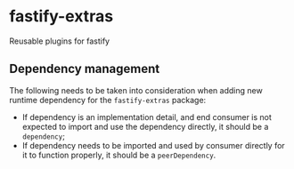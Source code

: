 # fastify-extras

Reusable plugins for fastify

## Dependency management

The following needs to be taken into consideration when adding new runtime dependency for the `fastify-extras` package:

* If dependency is an implementation detail, and end consumer is not expected to import and use the dependency directly, it should be a `dependency`;
* If dependency needs to be imported and used by consumer directly for it to function properly, it should be a `peerDependency`.
